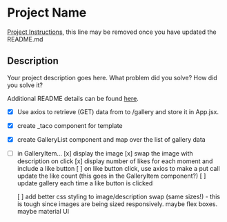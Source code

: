 # Project Name

[Project Instructions](./INSTRUCTIONS.md), this line may be removed once you have updated the README.md

## Description

Your project description goes here. What problem did you solve? How did you solve it?

Additional README details can be found [here](https://github.com/PrimeAcademy/readme-template/blob/master/README.md).


- [x] Use axios to retrieve (GET) data from to /gallery and store it in App.jsx.
- [x] create _taco component for template
- [x] create GalleryList component and map over the list of gallery data
- [ ] in GalleryItem...
  [x] display the image
  [x] swap the image with description on click
  [x] display number of likes for each moment and include a like button
  [ ] on like button click, use axios to make a put call update the like count (this goes in the GalleryItem component?)
  [ ] update gallery each time a like button is clicked



  [ ] add better css styling to image/description swap (same sizes!) - this is tough since images are being sized responsively. maybe flex boxes. maybe material UI